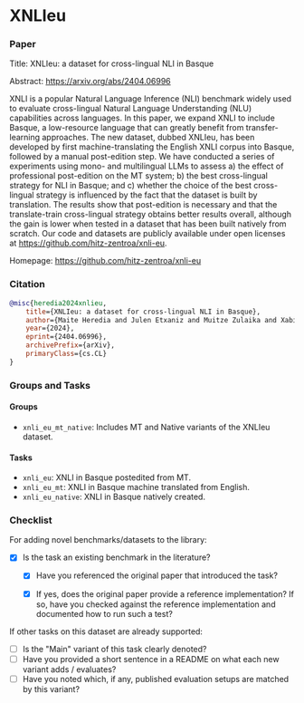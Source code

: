 # XNLIeu

### Paper

Title: XNLIeu: a dataset for cross-lingual NLI in Basque

Abstract: https://arxiv.org/abs/2404.06996

XNLI is a popular Natural Language Inference (NLI) benchmark widely used to evaluate cross-lingual Natural Language Understanding (NLU) capabilities across languages. In this paper, we expand XNLI to include Basque, a low-resource language that can greatly benefit from transfer-learning approaches. The new dataset, dubbed XNLIeu, has been developed by first machine-translating the English XNLI corpus into Basque, followed by a manual post-edition step. We have conducted a series of experiments using mono- and multilingual LLMs to assess a) the effect of professional post-edition on the MT system; b) the best cross-lingual strategy for NLI in Basque; and c) whether the choice of the best cross-lingual strategy is influenced by the fact that the dataset is built by translation. The results show that post-edition is necessary and that the translate-train cross-lingual strategy obtains better results overall, although the gain is lower when tested in a dataset that has been built natively from scratch. Our code and datasets are publicly available under open licenses at https://github.com/hitz-zentroa/xnli-eu.

Homepage: https://github.com/hitz-zentroa/xnli-eu


### Citation

```bibtex
@misc{heredia2024xnlieu,
    title={XNLIeu: a dataset for cross-lingual NLI in Basque},
    author={Maite Heredia and Julen Etxaniz and Muitze Zulaika and Xabier Saralegi and Jeremy Barnes and Aitor Soroa},
    year={2024},
    eprint={2404.06996},
    archivePrefix={arXiv},
    primaryClass={cs.CL}
}
```

### Groups and Tasks

#### Groups

* `xnli_eu_mt_native`: Includes MT and Native variants of the XNLIeu dataset.

#### Tasks

* `xnli_eu`: XNLI in Basque postedited from MT.
* `xnli_eu_mt`: XNLI in Basque machine translated from English.
* `xnli_eu_native`: XNLI in Basque natively created.

### Checklist

For adding novel benchmarks/datasets to the library:
* [x] Is the task an existing benchmark in the literature?
  * [x] Have you referenced the original paper that introduced the task?
  * [x] If yes, does the original paper provide a reference implementation? If so, have you checked against the reference implementation and documented how to run such a test?


If other tasks on this dataset are already supported:
* [ ] Is the "Main" variant of this task clearly denoted?
* [ ] Have you provided a short sentence in a README on what each new variant adds / evaluates?
* [ ] Have you noted which, if any, published evaluation setups are matched by this variant?
